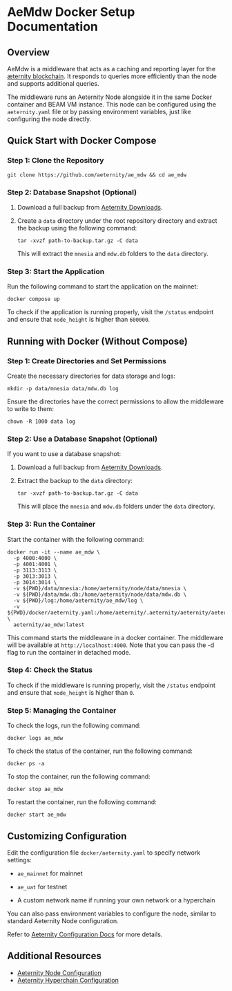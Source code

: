 # AeMdw Docker Setup Documentation

## Overview

AeMdw is a middleware that acts as a caching and reporting layer for the [æternity blockchain](https://github.com/aeternity/aeternity). It responds to queries more efficiently than the node and supports additional queries.

The middleware runs an Aeternity Node alongside it in the same Docker container and BEAM VM instance. This node can be configured using the `aeternity.yaml` file or by passing environment variables, just like configuring the node directly.

## Quick Start with Docker Compose

### Step 1: Clone the Repository

```
git clone https://github.com/aeternity/ae_mdw && cd ae_mdw
```

### Step 2: Database Snapshot (Optional)

1. Download a full backup from [Aeternity Downloads](https://downloads.aeternity.io).
    
2. Create a `data` directory under the root repository directory and extract the backup using the following command:
    
    ```
    tar -xvzf path-to-backup.tar.gz -C data
    ```
    
    This will extract the `mnesia` and `mdw.db` folders to the `data` directory.
    

### Step 3: Start the Application

Run the following command to start the application on the mainnet:

```
docker compose up
```

To check if the application is running properly, visit the `/status` endpoint and ensure that `node_height` is higher than `600000`.

## Running with Docker (Without Compose)

### Step 1: Create Directories and Set Permissions

Create the necessary directories for data storage and logs:

```
mkdir -p data/mnesia data/mdw.db log
```

Ensure the directories have the correct permissions to allow the middleware to write to them:

```
chown -R 1000 data log
```

### Step 2: Use a Database Snapshot (Optional)

If you want to use a database snapshot:

1. Download a full backup from [Aeternity Downloads](https://downloads.aeternity.io).
    
2. Extract the backup to the `data` directory:
    
    ```
    tar -xvzf path-to-backup.tar.gz -C data
    ```
    
    This will place the `mnesia` and `mdw.db` folders under the `data` directory.
    

### Step 3: Run the Container

Start the container with the following command:

```
docker run -it --name ae_mdw \
  -p 4000:4000 \
  -p 4001:4001 \
  -p 3113:3113 \
  -p 3013:3013 \
  -p 3014:3014 \
  -v ${PWD}/data/mnesia:/home/aeternity/node/data/mnesia \
  -v ${PWD}/data/mdw.db:/home/aeternity/node/data/mdw.db \
  -v ${PWD}/log:/home/aeternity/ae_mdw/log \
  -v ${PWD}/docker/aeternity.yaml:/home/aeternity/.aeternity/aeternity/aeternity.yaml \
  aeternity/ae_mdw:latest
```

This command starts the middleware in a docker container. The middleware will be available at `http://localhost:4000`. Note that you can pass the -d flag to run the container in detached mode.

### Step 4: Check the Status

To check if the middleware is running properly, visit the `/status` endpoint and ensure that `node_height` is higher than `0`.

### Step 5: Managing the Container

To check the logs, run the following command:

```
docker logs ae_mdw
```

To check the status of the container, run the following command:

```
docker ps -a
```

To stop the container, run the following command:

```
docker stop ae_mdw
```

To restart the container, run the following command:

```
docker start ae_mdw
```

## Customizing Configuration

Edit the configuration file `docker/aeternity.yaml` to specify network settings:

- `ae_mainnet` for mainnet
    
- `ae_uat` for testnet
    
- A custom network name if running your own network or a hyperchain
    

You can also pass environment variables to configure the node, similar to standard Aeternity Node configuration.

Refer to [Aeternity Configuration Docs](https://docs.aeternity.io/en/stable/configuration/) for more details.

## Additional Resources

- [Aeternity Node Configuration](https://docs.aeternity.io/en/stable/configuration/)
- [Aeternity Hyperchain Configuration](hyperchains_setup.md)

